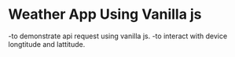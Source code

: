 # Weather App Using Vanilla js
-to demonstrate api request using vanilla js.
-to interact with device longtitude and lattitude.
